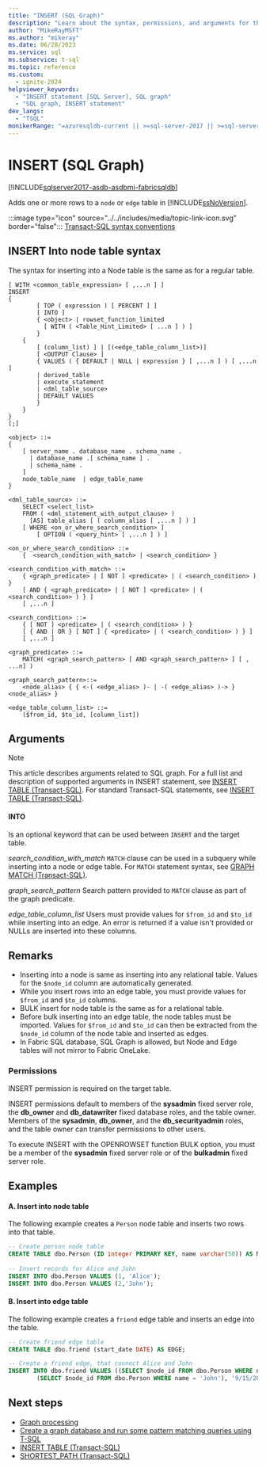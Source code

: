 ```yaml
---
title: "INSERT (SQL Graph)"
description: "Learn about the syntax, permissions, and arguments for the INSERT statement that adds one or more rows to a SQL Graph node or edge table in SQL Server."
author: "MikeRayMSFT"
ms.author: "mikeray"
ms.date: 06/28/2023
ms.service: sql
ms.subservice: t-sql
ms.topic: reference
ms.custom:
  - ignite-2024
helpviewer_keywords:
  - "INSERT statement [SQL Server], SQL graph"
  - "SQL graph, INSERT statement"
dev_langs:
  - "TSQL"
monikerRange: "=azuresqldb-current || >=sql-server-2017 || >=sql-server-linux-2017 || =azuresqldb-mi-current || =fabric"
---
```

# INSERT (SQL Graph)
[!INCLUDE[sqlserver2017-asdb-asdbmi-fabricsqldb](../../includes/applies-to-version/sqlserver2017-asdb-asdbmi-fabricsqldb.md)]

Adds one or more rows to a `node` or `edge` table in [!INCLUDE[ssNoVersion](../../includes/ssnoversion-md.md)]. 
 
:::image type="icon" source="../../includes/media/topic-link-icon.svg" border="false"::: [Transact-SQL syntax conventions](../../t-sql/language-elements/transact-sql-syntax-conventions-transact-sql.md)  
  
## INSERT Into node table syntax

The syntax for inserting into a Node table is the same as for a regular table.

```syntaxsql
[ WITH <common_table_expression> [ ,...n ] ]  
INSERT   
{  
        [ TOP ( expression ) [ PERCENT ] ]   
        [ INTO ]   
        { <object> | rowset_function_limited   
          [ WITH ( <Table_Hint_Limited> [ ...n ] ) ]  
        }  
    {  
        [ (column_list) ] | [(<edge_table_column_list>)]  
        [ <OUTPUT Clause> ]  
        { VALUES ( { DEFAULT | NULL | expression } [ ,...n ] ) [ ,...n     ]   
        | derived_table   
        | execute_statement  
        | <dml_table_source>  
        | DEFAULT VALUES   
        }  
    }  
}  
[;]  
  
<object> ::=  
{   
    [ server_name . database_name . schema_name .   
      | database_name .[ schema_name ] .   
      | schema_name .   
    ]  
    node_table_name  | edge_table_name
}  
  
<dml_table_source> ::=  
    SELECT <select_list>  
    FROM ( <dml_statement_with_output_clause> )   
      [AS] table_alias [ ( column_alias [ ,...n ] ) ]  
    [ WHERE <on_or_where_search_condition> ]  
        [ OPTION ( <query_hint> [ ,...n ] ) ]  

<on_or_where_search_condition> ::=
    {  <search_condition_with_match> | <search_condition> }

<search_condition_with_match> ::=
    { <graph_predicate> | [ NOT ] <predicate> | ( <search_condition> ) }
    [ AND { <graph_predicate> | [ NOT ] <predicate> | ( <search_condition> ) } ]
    [ ,...n ]

<search_condition> ::=
    { [ NOT ] <predicate> | ( <search_condition> ) }
    [ { AND | OR } [ NOT ] { <predicate> | ( <search_condition> ) } ]
    [ ,...n ]

<graph_predicate> ::=
    MATCH( <graph_search_pattern> [ AND <graph_search_pattern> ] [ , ...n] )

<graph_search_pattern>::=
    <node_alias> { { <-( <edge_alias> )- | -( <edge_alias> )-> } <node_alias> }

<edge_table_column_list> ::=
    ($from_id, $to_id, [column_list])
```

## Arguments

> [!NOTE]
> This article describes arguments related to SQL graph. For a full list and description of supported arguments in INSERT statement, see [INSERT TABLE (Transact-SQL)](../../t-sql/statements/insert-transact-sql.md).
> For standard Transact-SQL statements, see [INSERT TABLE (Transact-SQL)](../../t-sql/statements/insert-transact-sql.md).

#### INTO
Is an optional keyword that can be used between `INSERT` and the target table.  
  
*search_condition_with_match*
`MATCH` clause can be used in a subquery while inserting into a node or edge table. For `MATCH` statement syntax, see [GRAPH MATCH (Transact-SQL)](../../t-sql/queries/match-sql-graph.md).

*graph_search_pattern*
Search pattern provided to `MATCH` clause as part of the graph predicate.

*edge_table_column_list*
Users must provide values for `$from_id` and `$to_id` while inserting into an edge. An error is returned if a value isn't provided or NULLs are inserted into these columns.

## Remarks

- Inserting into a node is same as inserting into any relational table. Values for the `$node_id` column are automatically generated.
- While you insert rows into an edge table, you must provide values for `$from_id` and `$to_id` columns.   
- BULK insert for node table is the same as for a relational table.
- Before bulk inserting into an edge table, the node tables must be imported. Values for `$from_id` and `$to_id` can then be extracted from the `$node_id` column of the node table and inserted as edges.
- In Fabric SQL database, SQL Graph is allowed, but Node and Edge tables will not mirror to Fabric OneLake.
  
### Permissions

INSERT permission is required on the target table.  
  
INSERT permissions default to members of the **sysadmin** fixed server role, the **db_owner** and **db_datawriter** fixed database roles, and the table owner. Members of the **sysadmin**, **db_owner**, and the **db_securityadmin** roles, and the table owner can transfer permissions to other users.  
  
To execute INSERT with the OPENROWSET function BULK option, you must be a member of the **sysadmin** fixed server role or of the **bulkadmin** fixed server role.  

## Examples
  
#### A. Insert into node table

The following example creates a `Person` node table and inserts two rows into that table.

```sql
-- Create person node table
CREATE TABLE dbo.Person (ID integer PRIMARY KEY, name varchar(50)) AS NODE;
 
-- Insert records for Alice and John
INSERT INTO dbo.Person VALUES (1, 'Alice');
INSERT INTO dbo.Person VALUES (2,'John');
```
  
#### B. Insert into edge table

The following example creates a `friend` edge table and inserts an edge into the table.

```sql
-- Create friend edge table
CREATE TABLE dbo.friend (start_date DATE) AS EDGE;

-- Create a friend edge, that connect Alice and John
INSERT INTO dbo.friend VALUES ((SELECT $node_id FROM dbo.Person WHERE name = 'Alice'),
        (SELECT $node_id FROM dbo.Person WHERE name = 'John'), '9/15/2011');
```
  
## Next steps

- [Graph processing](../../relational-databases/graphs/sql-graph-overview.md)
- [Create a graph database and run some pattern matching queries using T-SQL](../../relational-databases/graphs/sql-graph-sample.md)
- [INSERT TABLE (Transact-SQL)](../../t-sql/statements/insert-transact-sql.md)
- [SHORTEST_PATH (Transact-SQL)](../../relational-databases/graphs/sql-graph-shortest-path.md)
